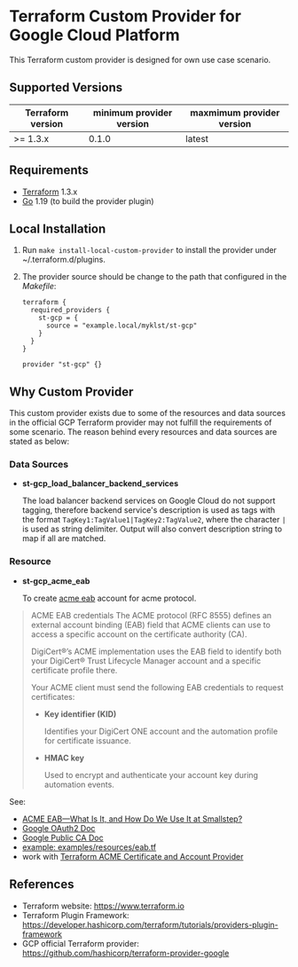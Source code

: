 Terraform Custom Provider for Google Cloud Platform
===================================================

This Terraform custom provider is designed for own use case scenario.

Supported Versions
------------------

| Terraform version | minimum provider version |maxmimum provider version
| ---- | ---- | ----|
| >= 1.3.x	| 0.1.0	| latest |

Requirements
------------

-	[Terraform](https://www.terraform.io/downloads.html) 1.3.x
-	[Go](https://golang.org/doc/install) 1.19 (to build the provider plugin)

Local Installation
------------------

1. Run `make install-local-custom-provider` to install the provider under ~/.terraform.d/plugins.

2. The provider source should be change to the path that configured in the *Makefile*:

    ```
    terraform {
      required_providers {
        st-gcp = {
          source = "example.local/myklst/st-gcp"
        }
      }
    }

    provider "st-gcp" {}
    ```

Why Custom Provider
-------------------

This custom provider exists due to some of the resources and data sources in the
official GCP Terraform provider may not fulfill the requirements of some scenario.
The reason behind every resources and data sources are stated as below:

### Data Sources

- **st-gcp_load_balancer_backend_services**

  The load balancer backend services on Google Cloud do not support tagging, therefore
  backend service's description is used as tags with the format
  `TagKey1:TagValue1|TagKey2:TagValue2`, where the character `|` is used as string
  delimiter. Output will also convert description string to map if all are matched.

### Resource

- **st-gcp_acme_eab**

  To create [acme eab](https://docs.digicert.com/en/trust-lifecycle-manager/integration-guides/third-party-acme-integration/acme-external-account-binding--eab-.html) account for acme protocol.

> ACME EAB credentials
> The ACME protocol (RFC 8555) defines an external account binding (EAB) field that ACME clients can use to access a specific account on the certificate authority (CA).
> 
> DigiCert​​®​​’s ACME implementation uses the EAB field to identify both your DigiCert​​®​​ Trust Lifecycle Manager account and a specific certificate profile there.
> 
> Your ACME client must send the following EAB credentials to request certificates:
> 
> * **Key identifier (KID)**
>
>    Identifies your DigiCert ONE account and the automation profile for certificate issuance.
> 
> * **HMAC key**
> 
>    Used to encrypt and authenticate your account key during automation events.
> 

  See: 
   - [ACME EAB—What Is It, and How Do We Use It at Smallstep?](https://smallstep.com/blog/acme-eab-overview/)
   - [Google OAuth2 Doc](https://developers.google.com/identity/protocols/oauth2/service-account)
   - [Google Public CA Doc](https://cloud.google.com/certificate-manager/docs/reference/rest/v1beta1/projects.locations.externalAccountKeys/create)
   - [example: examples/resources/eab.tf](examples/resources/eab.tf)
   - work with [Terraform ACME Certificate and Account Provider](https://registry.terraform.io/providers/vancluever/acme/latest/docs)

References
----------

- Terraform website: https://www.terraform.io
- Terraform Plugin Framework: https://developer.hashicorp.com/terraform/tutorials/providers-plugin-framework
- GCP official Terraform provider: https://github.com/hashicorp/terraform-provider-google
